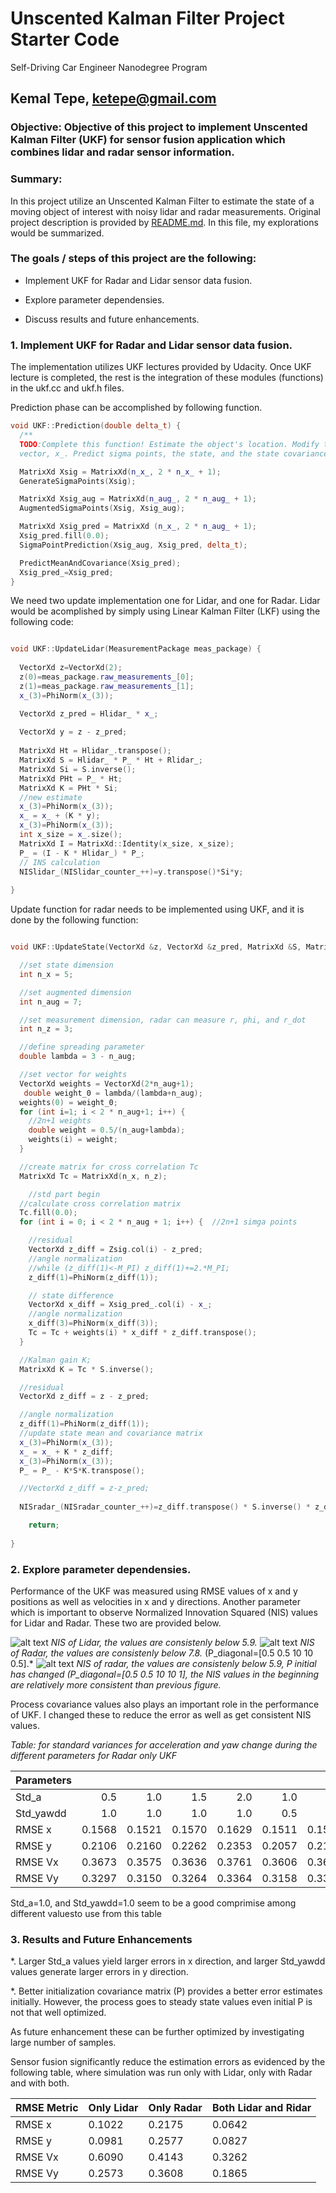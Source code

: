 # **Unscented Kalman Filter Project Starter Code**
Self-Driving Car Engineer Nanodegree Program

## Kemal Tepe, ketepe@gmail.com

### Objective: Objective of this project to implement Unscented Kalman Filter (UKF) for sensor fusion application which combines lidar and radar sensor information.

### Summary: 

In this project utilize an Unscented Kalman Filter to estimate the state of a moving object of interest with noisy lidar and radar measurements. Original project description is provided by [README.md](./README.md). In this file, my explorations would be summarized.

### The goals / steps of this project are the following:

* Implement UKF for Radar and Lidar sensor data fusion.

* Explore parameter dependensies.

* Discuss results and future enhancements.

### 1. Implement UKF for Radar and Lidar sensor data fusion.

The implementation utilizes UKF lectures provided by Udacity. Once UKF lecture is completed, the rest is the integration of these modules (functions) in the ukf.cc and ukf.h files.

Prediction phase can be accomplished by following function.

```c++
void UKF::Prediction(double delta_t) {
  /**
  TODO:Complete this function! Estimate the object's location. Modify the state
  vector, x_. Predict sigma points, the state, and the state covariance matrix. */

  MatrixXd Xsig = MatrixXd(n_x_, 2 * n_x_ + 1);
  GenerateSigmaPoints(Xsig);

  MatrixXd Xsig_aug = MatrixXd(n_aug_, 2 * n_aug_ + 1);
  AugmentedSigmaPoints(Xsig, Xsig_aug);

  MatrixXd Xsig_pred = MatrixXd (n_x_, 2 * n_aug_ + 1);
  Xsig_pred.fill(0.0);
  SigmaPointPrediction(Xsig_aug, Xsig_pred, delta_t); 

  PredictMeanAndCovariance(Xsig_pred); 
  Xsig_pred_=Xsig_pred;
}
```

We need two update implementation one for Lidar, and one for Radar. Lidar would be acomplished by simply using Linear Kalman Filter (LKF) using the following code:

```c++

void UKF::UpdateLidar(MeasurementPackage meas_package) {
 
  VectorXd z=VectorXd(2);
  z(0)=meas_package.raw_measurements_[0];
  z(1)=meas_package.raw_measurements_[1];
  x_(3)=PhiNorm(x_(3));

  VectorXd z_pred = Hlidar_ * x_;
	
  VectorXd y = z - z_pred;
	
  MatrixXd Ht = Hlidar_.transpose();
  MatrixXd S = Hlidar_ * P_ * Ht + Rlidar_;
  MatrixXd Si = S.inverse();	
  MatrixXd PHt = P_ * Ht;
  MatrixXd K = PHt * Si;
  //new estimate
  x_(3)=PhiNorm(x_(3));
  x_ = x_ + (K * y);
  x_(3)=PhiNorm(x_(3));
  int x_size = x_.size();
  MatrixXd I = MatrixXd::Identity(x_size, x_size);
  P_ = (I - K * Hlidar_) * P_;
  // INS calculation
  NISlidar_(NISlidar_counter_++)=y.transpose()*Si*y;
	
}

```

Update function  for radar needs to be implemented using UKF, and it is done by the following  function:

```c++

void UKF::UpdateState(VectorXd &z, VectorXd &z_pred, MatrixXd &S, MatrixXd &Zsig) {

  //set state dimension
  int n_x = 5;

  //set augmented dimension
  int n_aug = 7;

  //set measurement dimension, radar can measure r, phi, and r_dot
  int n_z = 3;

  //define spreading parameter
  double lambda = 3 - n_aug;

  //set vector for weights
  VectorXd weights = VectorXd(2*n_aug+1);
   double weight_0 = lambda/(lambda+n_aug);
  weights(0) = weight_0; 
  for (int i=1; i < 2 * n_aug+1; i++) {  
    //2n+1 weights
    double weight = 0.5/(n_aug+lambda);
    weights(i) = weight;
  }

  //create matrix for cross correlation Tc
  MatrixXd Tc = MatrixXd(n_x, n_z);

	//std part begin
  //calculate cross correlation matrix
  Tc.fill(0.0);
  for (int i = 0; i < 2 * n_aug + 1; i++) {  //2n+1 simga points

    //residual
    VectorXd z_diff = Zsig.col(i) - z_pred;
    //angle normalization
    //while (z_diff(1)<-M_PI) z_diff(1)+=2.*M_PI;
    z_diff(1)=PhiNorm(z_diff(1));	

    // state difference
    VectorXd x_diff = Xsig_pred_.col(i) - x_;
    //angle normalization    
  	x_diff(3)=PhiNorm(x_diff(3));	
    Tc = Tc + weights(i) * x_diff * z_diff.transpose();
  }

  //Kalman gain K;
  MatrixXd K = Tc * S.inverse();

  //residual
  VectorXd z_diff = z - z_pred;

  //angle normalization
  z_diff(1)=PhiNorm(z_diff(1));	
  //update state mean and covariance matrix
  x_(3)=PhiNorm(x_(3));
  x_ = x_ + K * z_diff;
  x_(3)=PhiNorm(x_(3));
  P_ = P_ - K*S*K.transpose();

  //VectorXd z_diff = z-z_pred;
  
  NISradar_(NISradar_counter_++)=z_diff.transpose() * S.inverse() * z_diff;

	return;
	
}
```
### 2. Explore parameter dependensies.

Performance of the UKF was measured using RMSE values of x and y positions as well as velocities in x and y directions. Another parameter which is important to observe Normalized Innovation Squared (NIS) values for Lidar and Radar. These two are provided below.

![alt text](./Doc/NISLidar.jpg) *NIS of Lidar, the values are consistenly below 5.9.*
![alt text](./Doc/NISRadar.jpg) *NIS of Radar, the values are consistenly below 7.8.* (P_diagonal=[0.5 0.5 10 10 0.5].*
![alt text](./Doc/NISr05_10_P.jpg) *NIS of radar, the values are consistenly below 5.9, P initial has changed (P_diagonal=[0.5 0.5 10 10 1], the NIS values in the beginning are relatively more consistent than previous figure.*

Process covariance values also plays an important role in the performance of UKF. I changed these to reduce the error as well as get consistent NIS values.

*Table: for standard variances for acceleration and yaw change during the  different parameters for Radar only UKF*


| Parameters | | | | | | | 
| :------------- |-------------:| -----:|-----:|------:|------:|------:|
| Std_a         | 0.5 	| 1.0 	| 1.5 	| 2.0 	| 1.0 | 1.0 | 
| Std_yawdd     | 1.0 	| 1.0 	| 1.0 	| 1.0 	| 0.5 | 1.5 |
| RMSE x |  0.1568    |   0.1521 | 0.1570 | 0.1629 | 0.1511 | 0.1532 |
| RMSE y |  0.2106     |   0.2160 | 0.2262 | 0.2353 |  0.2057 | 0.2194 |
| RMSE Vx |  0.3673   |   0.3575 |  0.3636 | 0.3761 | 0.3606 | 0.3651 |
| RMSE Vy |  0.3297     |    0.3150 | 0.3264 | 0.3364 | 0.3158 | 0.3304 |

Std_a=1.0, and Std_yawdd=1.0 seem to be a good comprimise among different valuesto use from this table


### 3. Results and Future Enhancements

*. Larger Std_a values yield larger errors in x direction, and larger Std_yawdd values generate larger errors in y direction.

*. Better initialization covariance matrix (P) provides a better error estimates initially. However, the process goes to steady state values even initial P is not that well optimized.

As future enhancement these can be further optimized by investigating large number of samples.

Sensor fusion significantly reduce the estimation errors as evidenced by the following table, where simulation was run only with Lidar, only with Radar and with both.

|RMSE Metric| Only Lidar | Only Radar | Both Lidar and Ridar |
|----|----|-----|-----|
|RMSE x | 0.1022 |0.2175 | 0.0642 |
|RMSE y | 0.0981 | 0.2577 | 0.0827 |
|RMSE Vx | 0.6090 |0.4143 | 0.3262 |
|RMSE Vy | 0.2573 |0.3608 | 0.1865 |


